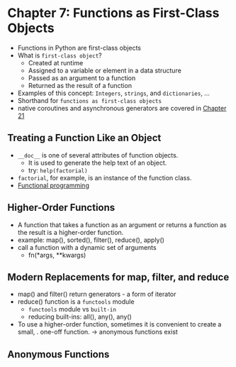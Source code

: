 # Chapter 7: Functions as First-Class Objects

- Functions in Python are first-class objects
- What is `first-class object`?
    - Created at runtime
    - Assigned to a variable or element in a data structure
    - Passed as an argument to a function
    - Returned as the result of a function
- Examples of this concept: `Integers`, `strings`, and `dictionaries`, ...
- Shorthand for `functions as first-class objects`
- native coroutines and asynchronous generators are covered in [Chapter 21](https://learning.oreilly.com/library/view/fluent-python-2nd/9781492056348/ch21.html#async_ch)

## Treating a Function Like an Object
- `__doc__` is one of several attributes of function objects.
    - It is used to generate the help text of an object.
    - try: `help(factorial)`
- `factorial`, for example, is an instance of the function class.
- [Functional programming](https://en.wikipedia.org/wiki/Functional_programming)

## Higher-Order Functions
- A function that takes a function as an argument or returns a function as the result is a higher-order function.
- example: map(), sorted(), filter(), reduce(), apply()
- call a function with a dynamic set of arguments
    - fn(*args, **kwargs)

## Modern Replacements for map, filter, and reduce
- map() and filter() return generators - a form of iterator
- reduce() function is a `functools` module
    - `functools` module vs `built-in`
    - reducing built-ins: all(), any(), any()
- To use a higher-order function, sometimes it is convenient to create a small, . one-off function. -> anonymous functions exist

## Anonymous Functions